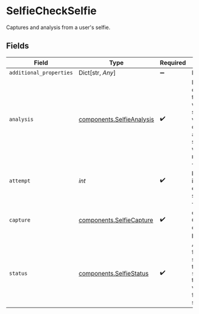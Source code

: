 # SelfieCheckSelfie

Captures and analysis from a user's selfie.


## Fields

| Field                                                                                                                                                                                     | Type                                                                                                                                                                                      | Required                                                                                                                                                                                  | Description                                                                                                                                                                               | Example                                                                                                                                                                                   |
| ----------------------------------------------------------------------------------------------------------------------------------------------------------------------------------------- | ----------------------------------------------------------------------------------------------------------------------------------------------------------------------------------------- | ----------------------------------------------------------------------------------------------------------------------------------------------------------------------------------------- | ----------------------------------------------------------------------------------------------------------------------------------------------------------------------------------------- | ----------------------------------------------------------------------------------------------------------------------------------------------------------------------------------------- |
| `additional_properties`                                                                                                                                                                   | Dict[str, *Any*]                                                                                                                                                                          | :heavy_minus_sign:                                                                                                                                                                        | N/A                                                                                                                                                                                       |                                                                                                                                                                                           |
| `analysis`                                                                                                                                                                                | [components.SelfieAnalysis](../../models/components/selfieanalysis.md)                                                                                                                    | :heavy_check_mark:                                                                                                                                                                        | High level descriptions of how the associated selfie was processed. If a selfie fails verification, the details in the `analysis` object should help clarify why the selfie was rejected. |                                                                                                                                                                                           |
| `attempt`                                                                                                                                                                                 | *int*                                                                                                                                                                                     | :heavy_check_mark:                                                                                                                                                                        | The `attempt` field begins with 1 and increments with each subsequent selfie upload.                                                                                                      | 1                                                                                                                                                                                         |
| `capture`                                                                                                                                                                                 | [components.SelfieCapture](../../models/components/selfiecapture.md)                                                                                                                      | :heavy_check_mark:                                                                                                                                                                        | The image or video capture of a selfie. Only one of image or video URL will be populated per selfie.                                                                                      |                                                                                                                                                                                           |
| `status`                                                                                                                                                                                  | [components.SelfieStatus](../../models/components/selfiestatus.md)                                                                                                                        | :heavy_check_mark:                                                                                                                                                                        | An outcome status for this specific selfie. Distinct from the overall `selfie_check.status` that summarizes the verification outcome from one or more selfies.                            | success                                                                                                                                                                                   |